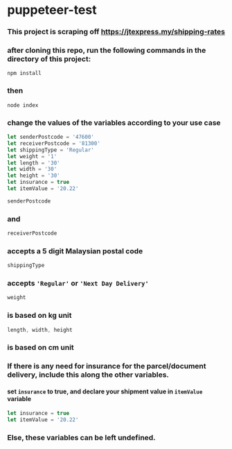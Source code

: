 # puppeteer-test
### This project is scraping off https://jtexpress.my/shipping-rates

### after cloning this repo, run the following commands in the directory of this project:
```shell
npm install
```
### then
```shell
node index
```


### change the values of the variables according to your use case
```javascript
let senderPostcode = '47600'
let receiverPostcode = '81300'
let shippingType = 'Regular'
let weight = '1'
let length = '30'
let width = '30'
let height = '30'
let insurance = true
let itemValue = '20.22'
```

```javascript
senderPostcode
```
### and
```javascript
receiverPostcode
```
### accepts a 5 digit Malaysian postal code

```javascript
shippingType
```
### accepts ```'Regular'``` or ```'Next Day Delivery'```

```javascript
weight
```
### is based on kg unit

```javascript
length, width, height
```
### is based on cm unit


### If there is any need for insurance for the parcel/document delivery, include this along the other variables.
#### set ```insurance``` to true, and declare your shipment value in ```itemValue``` variable
```javascript
let insurance = true
let itemValue = '20.22'
```
### Else, these variables can be left undefined.
